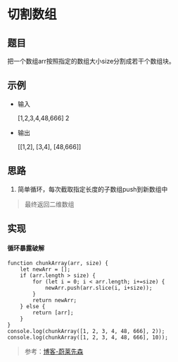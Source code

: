<!--
 * @Description: 切割数组
 * @Date: 2020-01-22 10:32:21
 * @LastEditors  : phoebus
 * @LastEditTime : 2020-01-22 10:46:17
 * @tags: 程序
 -->

# 切割数组

## 题目

把一个数组arr按照指定的数组大小size分割成若干个数组块。

## 示例

* 输入

	[1,2,3,4,48,666] 2

* 输出

	[[1,2], [3,4], [48,666]]

## 思路

1. 简单循环，每次截取指定长度的子数组push到新数组中

> 最终返回二维数组

## 实现

#### 循环暴露破解

``` JS
function chunkArray(arr, size) {
	let newArr = [];
	if (arr.length > size) {
		for (let i = 0; i < arr.length; i+=size) {
			newArr.push(arr.slice(i, i+size));
		}
		return newArr;
	} else {
		return [arr];
	}
}
console.log(chunkArray([1, 2, 3, 4, 48, 666], 2));
console.log(chunkArray([1, 2, 3, 4, 48, 666], 10));
```

> 参考：[博客-蔚莱先森](https://blog.csdn.net/mr_javascript/article/details/79779598)
